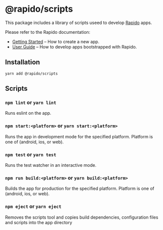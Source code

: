 # @rapido/scripts

This package includes a library of scripts useed to develop [Rapido](https://github.com/rapidojs/rapido) apps.

Please refer to the Rapido documentation:

- [Getting Started](https://rapidojs.dev/docs/getting-started) – How to create a new app.
- [User Guide](https://rapidojs.dev/) – How to develop apps bootstrapped with Rapido.

## Installation

```
yarn add @rapido/scripts
```

## Scripts

### `npm lint` or `yarn lint`

Runs eslint on the app.

### `npm start:<platform>` or `yarn start:<platform>`

Runs the app in development mode for the specified platform. Platform is one of (android, ios, or web).

### `npm test` or `yarn test`

Runs the test watcher in an interactive mode.

### `npm run build:<platform>` or `yarn build:<platform>`

Builds the app for production for the specified platform. Platform is one of (android, ios, or web).

### `npm eject` or `yarn eject`

Removes the scripts tool and copies build dependencies, configuration files and scripts into the app directory
